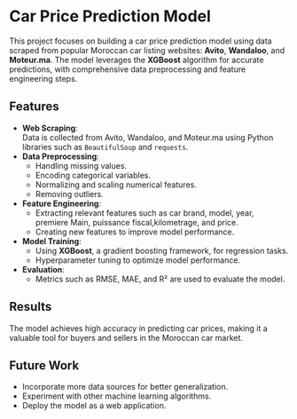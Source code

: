 # Car Price Prediction Model  

This project focuses on building a car price prediction model using data scraped from popular Moroccan car listing websites: **Avito**, **Wandaloo**, and **Moteur.ma**. The model leverages the **XGBoost** algorithm for accurate predictions, with comprehensive data preprocessing and feature engineering steps.  

## Features  

- **Web Scraping**:  
    Data is collected from Avito, Wandaloo, and Moteur.ma using Python libraries such as `BeautifulSoup` and `requests`.  
- **Data Preprocessing**:  
    - Handling missing values.  
    - Encoding categorical variables.  
    - Normalizing and scaling numerical features.  
    - Removing outliers.  
- **Feature Engineering**:  
    - Extracting relevant features such as car brand, model, year, premiere Main, puissance fiscal,kilometrage, and price.  
    - Creating new features to improve model performance.  
- **Model Training**:  
    - Using **XGBoost**, a gradient boosting framework, for regression tasks.  
    - Hyperparameter tuning to optimize model performance.  
- **Evaluation**:  
    - Metrics such as RMSE, MAE, and R² are used to evaluate the model.  


## Results  

The model achieves high accuracy in predicting car prices, making it a valuable tool for buyers and sellers in the Moroccan car market.  

## Future Work  

- Incorporate more data sources for better generalization.  
- Experiment with other machine learning algorithms.  
- Deploy the model as a web application.  
